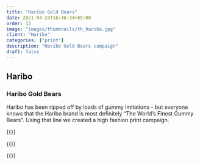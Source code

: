 ```yaml
---
title: "Haribo Gold Bears"
date: 2021-04-24T16:46:34+05:00
order: 13
image: "images/thumbnails/th_haribo.jpg"
client: "Haribo"
categories: ["print"]
description: "Haribo Gold Bears campaign"
draft: false
---
```


## Haribo

### Haribo Gold Bears

Haribo has been ripped off by loads of gummy imitations - but everyone knows that the Haribo brand is most definitely “The World’s Finest Gummy Bears”. Using that line we created a high fashion print campaign.


{{<img-responsive src="/images/portfolio/haribo/haribo_necklace.jpg">}}

{{<img-responsive src="/images/portfolio/haribo/haribo_earing.jpg">}}

{{<img-responsive src="/images/portfolio/haribo/haribo_belly.jpg">}}
